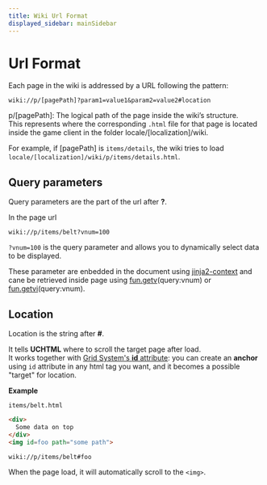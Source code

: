 ```yaml
---
title: Wiki Url Format
displayed_sidebar: mainSidebar
---
```


# Url Format

Each page in the wiki is addressed by a URL following the pattern:

```
wiki://p/[pagePath]?param1=value1&param2=value2#location
```

p/[pagePath]: The logical path of the page inside the wiki’s structure.  
This represents where the corresponding `.html` file for that page is located inside the game client in the folder locale/[localization]/wiki. 

For example, if [pagePath] is `items/details`, the wiki tries to load `locale/[localization]/wiki/p/items/details.html`.

## Query parameters

Query parameters are the part of the url after **?**.

In the page url

```
wiki://p/items/belt?vnum=100
```
`?vnum=100` is the query parameter and allows you to dynamically select data to be displayed. 

These parameter are enbedded in the document using [jinja2-context](./jinja2-context.md) and cane be retrieved inside page using [fun.getv](./jinja2-context.md#funcgetv)(query:vnum) or [fun.getvi](./jinja2-context.md#funcgetvi)(query:vnum).

## Location

Location is the string after **#**.

It tells **UCHTML** where to scroll the target page after load.  
It works together with [Grid System's **id** attribute](./grid-system.md#attributes-overview): you can create an **anchor** using `id` attribute in any html tag you want, and it becomes a possible "target" for location.

**Example**

`items/belt.html`
```html
<div>
  Some data on top
</div>
<img id=foo path="some path">
```


```
wiki://p/items/belt#foo
```

When the page load, it will automatically scroll to the `<img>`.